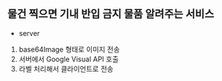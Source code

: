 ## 물건 찍으면 기내 반입 금지 물품 알려주는 서비스
+ server
1. base64Image 형태로 이미지 전송
2. 서버에서 Google Visual API 호출
3. 라벨 처리해서 클라이언트로 전송
